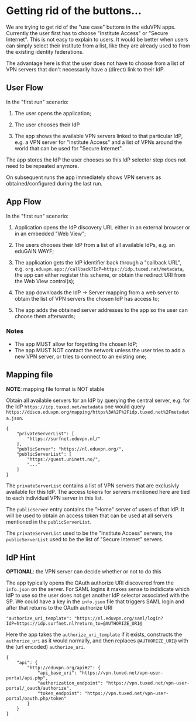 # Getting rid of the buttons...

We are trying to get rid of the "use case" buttons in the eduVPN apps. 
Currently the user first has to choose "Institute Access" or "Secure Internet". 
This is not easy to explain to users. It would be better when users can simply
select their institute from a list, like they are already used to from the 
existing identity federations.

The advantage here is that the user does not have to choose from a list of 
VPN servers that don't necessarily have a (direct) link to their IdP.

## User Flow

In the "first run" scenario:

1. The user opens the application;

2. The user chooses their IdP

3. The app shows the available VPN servers linked to that particular IdP, 
   e.g. a VPN server for "Institute Access" and a list of VPNs around the 
   world that can be used for "Secure Internet".
   
The app stores the IdP the user chooses so this IdP selector step does not 
need to be repeated anymore. 

On subsequent runs the app immediately shows VPN 
servers as obtained/configured during the last run.

## App Flow

In the "first run" scenario:

1. Application opens the IdP discovery URL either in an external browser or in 
   an embedded "Web View"; 
   
2. The users chooses their IdP from a list of all available IdPs, e.g. an 
   eduGAIN WAYF;

3. The application gets the IdP identifier back through a "callback URL", e.g.
   `org.eduvpn.app://callback?IdP=https://idp.tuxed.net/metadata`, the app can
   either register this scheme, or obtain the redirect URI from the Web View 
   control(s);

4. The app downloads the IdP -> Server mapping from a web server to obtain the
   list of VPN servers the chosen IdP has access to;

5. The app adds the obtained server addresses to the app so the user can choose
   them afterwards;

### Notes

* The app MUST allow for forgetting the chosen IdP;
* The app MUST NOT contact the network unless the user tries to add a new VPN 
  server, or tries to connect to an existing one;

## Mapping file

**NOTE**: mapping file format is NOT stable

Obtain all available servers for an IdP by querying the central server, e.g. 
for the IdP `https://idp.tuxed.net/metadata` one would query 
`https://disco.eduvpn.org/mapping/https%3A%2F%2Fidp.tuxed.net%2Fmetadata.json`.

    {
        "privateServerList": [
            "https://surfnet.eduvpn.nl/"
        ],
        "publicServer": "https://nl.eduvpn.org/",
        "publicServerList": [
            "https://guest.uninett.no/",
            "..."
        ]
    }

The `privateServerList` contains a list of VPN servers that are exclusivly 
available for this IdP. The access tokens for servers mentioned here are tied 
to each individual VPN server in this list.

The `publicServer` entry contains the "Home" server of users of that IdP. It 
will be used to obtain an access token that can be used at all servers 
mentioned in the `publicServerList`.

The `privateServerList` used to be the "Institute Access" servers, the 
`publicServerList` used to be the list of "Secure Internet" servers.

## IdP Hint

**OPTIONAL**: the VPN server can decide whether or not to do this

The app typically opens the OAuth authorize URI discovered from the `info.json` 
on the server. For SAML logins it makes sense to indidicate which IdP to use
so the user does not get another IdP selector associated with the SP. We could
have a key in the `info.json` file that triggers SAML login and after that 
returns to the OAuth authorize URI

    "authorize_uri_template": "https://nl.eduvpn.org/saml/login?IdP=https://idp.surfnet.nl?return_to=@AUTHORIZE_URI@

Here the app takes the `authorize_uri_template` if it exists, constructs the 
`authorize_uri` as it would normally, and then replaces `@AUTHORIZE_URI@` with
the (url encoded) `authorize_uri`.


	{
	    "api": {
	        "http://eduvpn.org/api#2": {
	            "api_base_uri": "https://vpn.tuxed.net/vpn-user-portal/api.php",
	            "authorization_endpoint": "https://vpn.tuxed.net/vpn-user-portal/_oauth/authorize",
	            "token_endpoint": "https://vpn.tuxed.net/vpn-user-portal/oauth.php/token"
	        }
	    }
	}
